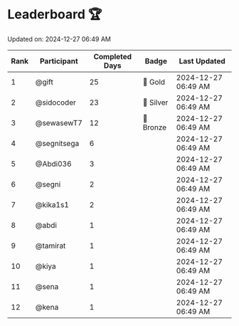 # Leaderboard 🏆

Updated on: 2024-12-27 06:49 AM

| Rank | Participant       | Completed Days | Badge      | Last Updated         |
|------|-------------------|----------------|------------|----------------------|
| 1    | @gift             | 25             | 🏅 Gold     | 2024-12-27 06:49 AM |
| 2    | @sidocoder        | 23             | 🥈 Silver   | 2024-12-27 06:49 AM |
| 3    | @sewasewT7        | 12             | 🥉 Bronze   | 2024-12-27 06:49 AM |
| 4    | @segnitsega       | 6              |            | 2024-12-27 06:49 AM |
| 5    | @Abdi036          | 3              |            | 2024-12-27 06:49 AM |
| 6    | @segni            | 2              |            | 2024-12-27 06:49 AM |
| 7    | @kika1s1          | 2              |            | 2024-12-27 06:49 AM |
| 8    | @abdi             | 1              |            | 2024-12-27 06:49 AM |
| 9    | @tamirat          | 1              |            | 2024-12-27 06:49 AM |
| 10   | @kiya             | 1              |            | 2024-12-27 06:49 AM |
| 11   | @sena             | 1              |            | 2024-12-27 06:49 AM |
| 12   | @kena             | 1              |            | 2024-12-27 06:49 AM |
